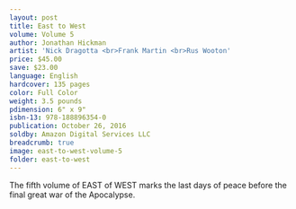 ```yaml
---
layout: post
title: East to West
volume: Volume 5
author: Jonathan Hickman
artist: 'Nick Dragotta <br>Frank Martin <br>Rus Wooton'
price: $45.00
save: $23.00
language: English
hardcover: 135 pages
color: Full Color
weight: 3.5 pounds
pdimension: 6" x 9"
isbn-13: 978-188896354-0
publication: October 26, 2016
soldby: Amazon Digital Services LLC
breadcrumb: true
image: east-to-west-volume-5
folder: east-to-west
---
```


The fifth volume of EAST of WEST marks the last days of peace before the final great war of the Apocalypse.
